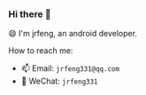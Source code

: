 ### Hi there 👋

😄 I'm jrfeng, an android developer. 

How to reach me:

- 📫 Email: `jrfeng331@qq.com`
- 💬 WeChat: `jrfeng331`
